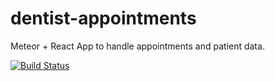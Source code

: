 # dentist-appointments
Meteor + React App to handle appointments and patient data.

[![Build Status](https://travis-ci.org/Rulo180/dentist-appointments.svg?branch=master)](https://travis-ci.org/Rulo180/dentist-appointments)
